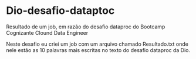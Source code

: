 # Dio-desafio-dataptoc
Resultado de um job, em razão do desafio dataproc do Bootcamp Cognizante Clound Data Engineer

Neste desafio  eu criei um job com um arquivo chamado Resultado.txt onde nele estão as 10 palavras mais escritas no texto do desafio dataproc da Dio.
